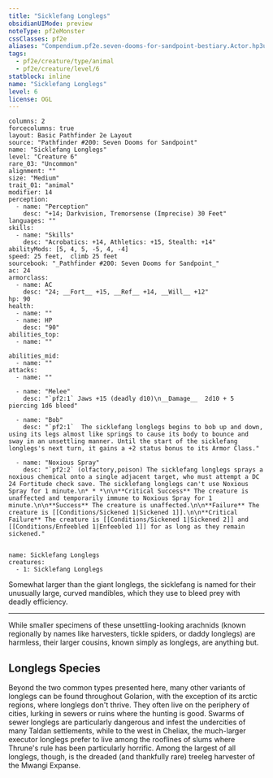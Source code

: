 ```yaml
---
title: "Sicklefang Longlegs"
obsidianUIMode: preview
noteType: pf2eMonster
cssClasses: pf2e
aliases: "Compendium.pf2e.seven-dooms-for-sandpoint-bestiary.Actor.hp3uUqKvGfKOxFGu" 
tags:
  - pf2e/creature/type/animal
  - pf2e/creature/level/6
statblock: inline
name: "Sicklefang Longlegs"
level: 6
license: OGL
---
```


```statblock
columns: 2
forcecolumns: true
layout: Basic Pathfinder 2e Layout
source: "Pathfinder #200: Seven Dooms for Sandpoint"
name: "Sicklefang Longlegs"
level: "Creature 6"
rare_03: "Uncommon"
alignment: ""
size: "Medium"
trait_01: "animal"
modifier: 14
perception:
  - name: "Perception"
    desc: "+14; Darkvision, Tremorsense (Imprecise) 30 Feet"
languages: ""
skills:
  - name: "Skills"
    desc: "Acrobatics: +14, Athletics: +15, Stealth: +14"
abilityMods: [5, 4, 5, -5, 4, -4]
speed: 25 feet,  climb 25 feet
sourcebook: "_Pathfinder #200: Seven Dooms for Sandpoint_"
ac: 24
armorclass:
  - name: AC
    desc: "24; __Fort__ +15, __Ref__ +14, __Will__ +12"
hp: 90
health:
  - name: ""
  - name: HP
    desc: "90"
abilities_top:
  - name: ""

abilities_mid:
  - name: ""
attacks:
  - name: ""

  - name: "Melee"
    desc: "`pf2:1` Jaws +15 (deadly d10)\n__Damage__  2d10 + 5 piercing 1d6 bleed"

  - name: "Bob"
    desc: "`pf2:1`  The sicklefang longlegs begins to bob up and down, using its legs almost like springs to cause its body to bounce and sway in an unsettling manner. Until the start of the sicklefang longlegs's next turn, it gains a +2 status bonus to its Armor Class."

  - name: "Noxious Spray"
    desc: "`pf2:2` (olfactory,poison) The sicklefang longlegs sprays a noxious chemical onto a single adjacent target, who must attempt a DC 24 Fortitude check save. The sicklefang longlegs can't use Noxious Spray for 1 minute.\n* * *\n\n**Critical Success** The creature is unaffected and temporarily immune to Noxious Spray for 1 minute.\n\n**Success** The creature is unaffected.\n\n**Failure** The creature is [[Conditions/Sickened 1|Sickened 1]].\n\n**Critical Failure** The creature is [[Conditions/Sickened 1|Sickened 2]] and [[Conditions/Enfeebled 1|Enfeebled 1]] for as long as they remain sickened."
 
```

```encounter-table
name: Sicklefang Longlegs
creatures:
  - 1: Sicklefang Longlegs
```



Somewhat larger than the giant longlegs, the sicklefang is named for their unusually large, curved mandibles, which they use to bleed prey with deadly efficiency.

* * *

While smaller specimens of these unsettling-looking arachnids (known regionally by names like harvesters, tickle spiders, or daddy longlegs) are harmless, their larger cousins, known simply as longlegs, are anything but.

## Longlegs Species

Beyond the two common types presented here, many other variants of longlegs can be found throughout Golarion, with the exception of its arctic regions, where longlegs don't thrive. They often live on the periphery of cities, lurking in sewers or ruins where the hunting is good. Swarms of sewer longlegs are particularly dangerous and infest the undercities of many Taldan settlements, while to the west in Cheliax, the much-larger executor longlegs prefer to live among the rooflines of slums where Thrune's rule has been particularly horrific. Among the largest of all longlegs, though, is the dreaded (and thankfully rare) treeleg harvester of the Mwangi Expanse.
